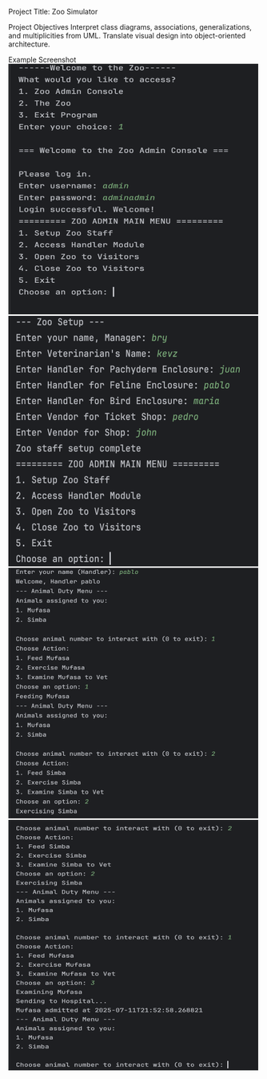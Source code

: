 Project Title: Zoo Simulator

Project Objectives Interpret class diagrams, associations, generalizations, and multiplicities from UML. Translate visual design into object-oriented architecture. 

Example Screenshot 
<img src="images/AdminModule.png" alt="Admin-Module" width="500" height="500">
<img src="images/ZooSetUp.png" alt="Zoo-SetupModule" width="500" height="500">
<img src="images/HandlerModule1.png" alt="Handler1" width="500" height="500">
<img src="images/HandlerModule2.png" alt="Handler2" width="500" height="500">
